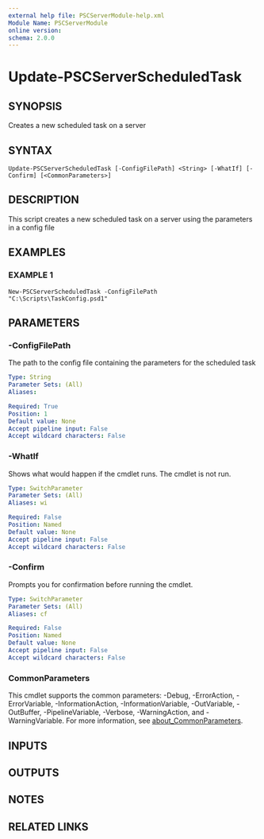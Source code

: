 ```yaml
---
external help file: PSCServerModule-help.xml
Module Name: PSCServerModule
online version:
schema: 2.0.0
---
```


# Update-PSCServerScheduledTask

## SYNOPSIS
Creates a new scheduled task on a server

## SYNTAX

```
Update-PSCServerScheduledTask [-ConfigFilePath] <String> [-WhatIf] [-Confirm] [<CommonParameters>]
```

## DESCRIPTION
This script creates a new scheduled task on a server using the parameters in a config file

## EXAMPLES

### EXAMPLE 1
```
New-PSCServerScheduledTask -ConfigFilePath "C:\Scripts\TaskConfig.psd1"
```

## PARAMETERS

### -ConfigFilePath
The path to the config file containing the parameters for the scheduled task

```yaml
Type: String
Parameter Sets: (All)
Aliases:

Required: True
Position: 1
Default value: None
Accept pipeline input: False
Accept wildcard characters: False
```

### -WhatIf
Shows what would happen if the cmdlet runs.
The cmdlet is not run.

```yaml
Type: SwitchParameter
Parameter Sets: (All)
Aliases: wi

Required: False
Position: Named
Default value: None
Accept pipeline input: False
Accept wildcard characters: False
```

### -Confirm
Prompts you for confirmation before running the cmdlet.

```yaml
Type: SwitchParameter
Parameter Sets: (All)
Aliases: cf

Required: False
Position: Named
Default value: None
Accept pipeline input: False
Accept wildcard characters: False
```

### CommonParameters
This cmdlet supports the common parameters: -Debug, -ErrorAction, -ErrorVariable, -InformationAction, -InformationVariable, -OutVariable, -OutBuffer, -PipelineVariable, -Verbose, -WarningAction, and -WarningVariable. For more information, see [about_CommonParameters](http://go.microsoft.com/fwlink/?LinkID=113216).

## INPUTS

## OUTPUTS

## NOTES

## RELATED LINKS
